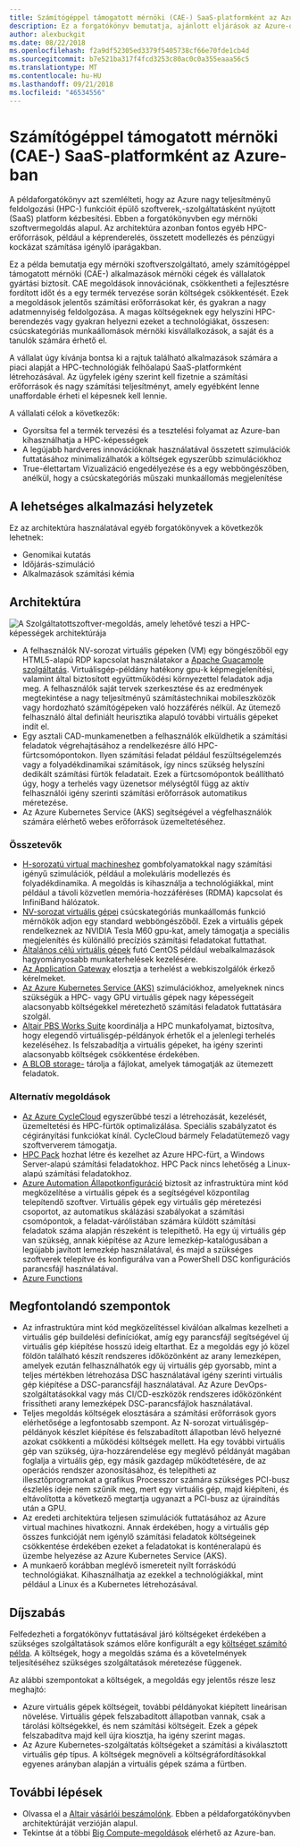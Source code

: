 ```yaml
---
title: Számítógéppel támogatott mérnöki (CAE-) SaaS-platformként az Azure-ban
description: Ez a forgatókönyv bemutatja, ajánlott eljárások az Azure-on futtatott egy számítógéppel támogatott mérnöki (CAE-) szoftver--szolgáltatásként (SaaS) platform
author: alexbuckgit
ms.date: 08/22/2018
ms.openlocfilehash: f2a9df52305ed3379f5405738cf66e70fde1cb4d
ms.sourcegitcommit: b7e521ba317f4fcd3253c80ac0c0a355eaaa56c5
ms.translationtype: MT
ms.contentlocale: hu-HU
ms.lasthandoff: 09/21/2018
ms.locfileid: "46534556"
---
```

# <a name="computer-aided-engineering-cae-saas-platform-on-azure"></a>Számítógéppel támogatott mérnöki (CAE-) SaaS-platformként az Azure-ban

A példaforgatókönyv azt szemlélteti, hogy az Azure nagy teljesítményű feldolgozási (HPC-) funkcióit épülő szoftverek,-szolgáltatásként nyújtott (SaaS) platform kézbesítési. Ebben a forgatókönyvben egy mérnöki szoftvermegoldás alapul. Az architektúra azonban fontos egyéb HPC-erőforrások, például a képrenderelés, összetett modellezés és pénzügyi kockázat számítása igénylő iparágakban.

Ez a példa bemutatja egy mérnöki szoftverszolgáltató, amely számítógéppel támogatott mérnöki (CAE-) alkalmazások mérnöki cégek és vállalatok gyártási biztosít. CAE megoldások innovációnak, csökkentheti a fejlesztésre fordított időt és a egy termék tervezése során költségek csökkentését. Ezek a megoldások jelentős számítási erőforrásokat kér, és gyakran a nagy adatmennyiség feldolgozása. A magas költségeknek egy helyszíni HPC-berendezés vagy gyakran helyezni ezeket a technológiákat, összesen: csúcskategóriás munkaállomások mérnöki kisvállalkozások, a saját és a tanulók számára érhető el.

A vállalat úgy kívánja bontsa ki a rajtuk található alkalmazások számára a piaci alapját a HPC-technológiák felhőalapú SaaS-platformként létrehozásával. Az ügyfelek igény szerint kell fizetnie a számítási erőforrások és nagy számítási teljesítményt, amely egyébként lenne unaffordable érheti el képesnek kell lennie.

A vállalati célok a következők:

* Gyorsítsa fel a termék tervezési és a tesztelési folyamat az Azure-ban kihasználhatja a HPC-képességek
* A legújabb hardveres innovációknak használatával összetett szimulációk futtatásához minimalizálhatók a költségek egyszerűbb szimulációkhoz  
* True-élettartam Vizualizáció engedélyezése és a egy webböngészőben, anélkül, hogy a csúcskategóriás műszaki munkaállomás megjelenítése

## <a name="potential-use-cases"></a>A lehetséges alkalmazási helyzetek

Ez az architektúra használatával egyéb forgatókönyvek a következők lehetnek:

* Genomikai kutatás
* Időjárás-szimuláció
* Alkalmazások számítási kémia

## <a name="architecture"></a>Architektúra

![A Szolgáltatottszoftver-megoldás, amely lehetővé teszi a HPC-képességek architektúrája][architecture]

* A felhasználók NV-sorozat virtuális gépeken (VM) egy böngészőből egy HTML5-alapú RDP kapcsolat használatakor a [Apache Guacamole szolgáltatás](http://guacamole.apache.org/). Virtuálisgép-példány hatékony gpu-k képmegjelenítési, valamint által biztosított együttműködési környezettel feladatok adja meg. A felhasználók saját tervek szerkesztése és az eredmények megtekintése a nagy teljesítményű számítástechnikai mobileszközök vagy hordozható számítógépeken való hozzáférés nélkül. Az ütemező felhasználó által definiált heurisztika alapuló további virtuális gépeket indít el.
* Egy asztali CAD-munkamenetben a felhasználók elküldhetik a számítási feladatok végrehajtásához a rendelkezésre álló HPC-fürtcsomópontokon. Ilyen számítási feladat például feszültségelemzés vagy a folyadékdinamikai számítások, így nincs szükség helyszíni dedikált számítási fürtök feladatait. Ezek a fürtcsomópontok beállítható úgy, hogy a terhelés vagy üzenetsor mélységtől függ az aktív felhasználói igény szerinti számítási erőforrások automatikus méretezése.
* Az Azure Kubernetes Service (AKS) segítségével a végfelhasználók számára elérhető webes erőforrások üzemeltetéséhez.

### <a name="components"></a>Összetevők

* [H-sorozatú virtual machineshez](/azure/virtual-machines/linux/sizes-hpc) gombfolyamatokkal nagy számítási igényű szimulációk, például a molekuláris modellezés és folyadékdinamika. A megoldás is kihasználja a technológiákkal, mint például a távoli közvetlen memória-hozzáféréses (RDMA) kapcsolat és InfiniBand hálózatok.
* [NV-sorozat virtuális gépei](/azure/virtual-machines/windows/sizes-gpu) csúcskategóriás munkaállomás funkció mérnökök adjon egy standard webböngészőből. Ezek a virtuális gépek rendelkeznek az NVIDIA Tesla M60 gpu-kat, amely támogatja a speciális megjelenítés és különálló precíziós számítási feladatokat futtathat.
* [Általános célú virtuális gépek](/azure/virtual-machines/linux/sizes-general) futó CentOS például webalkalmazások hagyományosabb munkaterhelések kezelésére.
* [Az Application Gateway](/azure/application-gateway/) elosztja a terhelést a webkiszolgálók érkező kérelmeket.
* [Az Azure Kubernetes Service (AKS)](/azure/aks/) szimulációkhoz, amelyeknek nincs szükségük a HPC- vagy GPU virtuális gépek nagy képességeit alacsonyabb költségekkel méretezhető számítási feladatok futtatására szolgál.
* [Altair PBS Works Suite](https://www.pbsworks.com/PBSProduct.aspx?n=PBS-Works-Suite&c=Overview-and-Capabilities) koordinálja a HPC munkafolyamat, biztosítva, hogy elegendő virtuálisgép-példányok érhetők el a jelenlegi terhelés kezeléséhez. Is felszabadítja a virtuális gépeket, ha igény szerinti alacsonyabb költségek csökkentése érdekében.
* [A BLOB storage-](/storage/blobs/storage-blobs-introduction) tárolja a fájlokat, amelyek támogatják az ütemezett feladatok. 

### <a name="alternatives"></a>Alternatív megoldások

* [Az Azure CycleCloud](/azure/cyclecloud/overview) egyszerűbbé teszi a létrehozását, kezelését, üzemeltetési és HPC-fürtök optimalizálása. Speciális szabályzatot és cégirányítási funkciókat kínál. CycleCloud bármely Feladatütemező vagy szoftververem támogatja.
* [HPC Pack](/azure/virtual-machines/windows/hpcpack-cluster-options) hozhat létre és kezelhet az Azure HPC-fürt, a Windows Server-alapú számítási feladatokhoz. HPC Pack nincs lehetőség a Linux-alapú számítási feladatokhoz.
* [Azure Automation Állapotkonfiguráció](/azure/automation/automation-dsc-overview) biztosít az infrastruktúra mint kód megközelítése a virtuális gépek és a segítségével központilag telepítendő szoftver. Virtuális gépek egy virtuális gép méretezési csoportot, az automatikus skálázási szabályokat a számítási csomópontok, a feladat-várólistában számára küldött számítási feladatok száma alapján részeként is telepíthető. Ha egy új virtuális gép van szükség, annak kiépítése az Azure lemezkép-katalógusában a legújabb javított lemezkép használatával, és majd a szükséges szoftverek telepítve és konfigurálva van a PowerShell DSC konfigurációs parancsfájl használatával.
* [Azure Functions](/azure/azure-functions/functions-overview)

## <a name="considerations"></a>Megfontolandó szempontok

* Az infrastruktúra mint kód megközelítéssel kiválóan alkalmas kezelheti a virtuális gép buildelési definíciókat, amíg egy parancsfájl segítségével új virtuális gép kiépítése hosszú ideig eltarthat. Ez a megoldás egy jó közel földön található készít rendszeres időközönként az arany lemezképen, amelyek ezután felhasználhatók egy új virtuális gép gyorsabb, mint a teljes mértékben létrehozása DSC használatával igény szerinti virtuális gép kiépítése a DSC-parancsfájl használatával. Az Azure DevOps-szolgáltatásokkal vagy más CI/CD-eszközök rendszeres időközönként frissítheti arany lemezképek DSC-parancsfájlok használatával.
* Teljes megoldás költségek elosztására a számítási erőforrások gyors elérhetősége a legfontosabb szempont. Az N-sorozat virtuálisgép-példányok készlet kiépítése és felszabadított állapotban lévő helyezné azokat csökkenti a működési költségek mellett. Ha egy további virtuális gép van szükség, újra-hozzárendelése egy meglévő példányát magában foglalja a virtuális gép, egy másik gazdagép működtetésére, de az operációs rendszer azonosításához, és telepítheti az illesztőprogramokat a grafikus Processzor számára szükséges PCI-busz észlelés ideje nem szűnik meg, mert egy virtuális gép, majd kiépíteni, és eltávolította a következő megtartja ugyanazt a PCI-busz az újraindítás után a GPU.
* Az eredeti architektúra teljesen szimulációk futtatásához az Azure virtual machines hivatkozni. Annak érdekében, hogy a virtuális gép összes funkcióját nem igénylő számítási feladatok költségeinek csökkentése érdekében ezeket a feladatokat is konténeralapú és üzembe helyezése az Azure Kubernetes Service (AKS).
* A munkaerő korábban meglévő ismereteit nyílt forráskódú technológiákat. Kihasználhatja az ezekkel a technológiákkal, mint például a Linux és a Kubernetes létrehozásával. 

## <a name="pricing"></a>Díjszabás

Felfedezheti a forgatókönyv futtatásával járó költségeket érdekében a szükséges szolgáltatások számos előre konfigurált a egy [költséget számító példa][calculator]. A költségek, hogy a megoldás száma és a követelmények teljesítéséhez szükséges szolgáltatások méretezése függenek.

Az alábbi szempontokat a költségek, a megoldás egy jelentős része lesz meghajtó:
* Azure virtuális gépek költségeit, további példányokat kiépített lineárisan növelése. Virtuális gépek felszabadított állapotban vannak, csak a tárolási költségekkel, és nem számítási költségeit. Ezek a gépek felszabadítva majd kell újra kiosztja, ha igény szerint magas.
* Az Azure Kubernetes-szolgáltatás költségeket a számítási a kiválasztott virtuális gép típus. A költségek megnöveli a költségráfordításokkal egyenes arányban alapján a virtuális gépek száma a fürtben.

## <a name="next-steps"></a>További lépések

* Olvassa el a [Altair vásárlói beszámolónk][source-document]. Ebben a példaforgatókönyvben architektúráját verzióján alapul.
* Tekintse át a többi [Big Compute-megoldások](https://azure.microsoft.com/en-us/solutions/big-compute/) elérhető az Azure-ban.

<!-- links -->
[source-document]: https://customers.microsoft.com/story/altair-manufacturing-azure
[architecture]: ./media/architecture-diagram-hpc-saas.png
[calculator]: https://azure.com/e/3cb9ccdc893f41ffbcdb00c328178ccf
